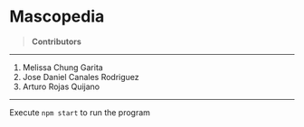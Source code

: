 # Mascopedia
>**Contributors**
---
1. Melissa Chung Garita
1. Jose Daniel Canales Rodriguez
1. Arturo Rojas Quijano
---
Execute `npm start` to run the program